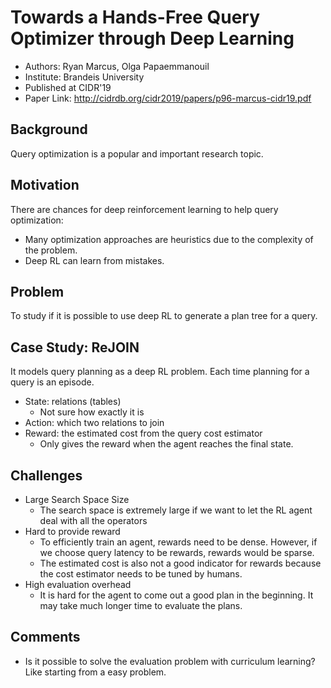 # Towards a Hands-Free Query Optimizer through Deep Learning

- Authors: Ryan Marcus, Olga Papaemmanouil
- Institute: Brandeis University
- Published at CIDR'19
- Paper Link: <http://cidrdb.org/cidr2019/papers/p96-marcus-cidr19.pdf>

## Background

Query optimization is a popular and important research topic.

## Motivation

There are chances for deep reinforcement learning to help query optimization:

- Many optimization approaches are heuristics due to the complexity of the problem.
- Deep RL can learn from mistakes.

## Problem

To study if it is possible to use deep RL to generate a plan tree for a query.

## Case Study: ReJOIN

It models query planning as a deep RL problem. Each time planning for a query is an episode.

- State: relations (tables)
  - Not sure how exactly it is
- Action: which two relations to join
- Reward: the estimated cost from the query cost estimator
  - Only gives the reward when the agent reaches the final state.

## Challenges

- Large Search Space Size
  - The search space is extremely large if we want to let the RL agent deal with all the operators
- Hard to provide reward
  - To efficiently train an agent, rewards need to be dense. However, if we choose query latency to be rewards, rewards would be sparse.
  - The estimated cost is also not a good indicator for rewards because the cost estimator needs to be tuned by humans.
- High evaluation overhead
  - It is hard for the agent to come out a good plan in the beginning. It may take much longer time to evaluate the plans.

## Comments

- Is it possible to solve the evaluation problem with curriculum learning? Like starting from a easy problem.
